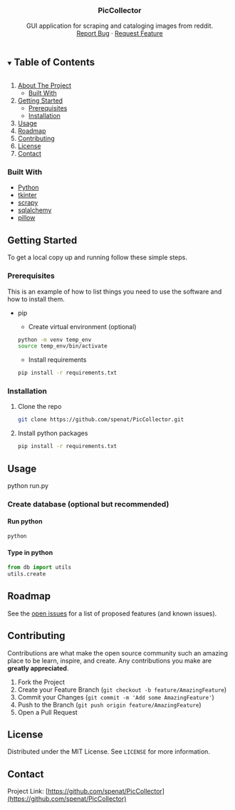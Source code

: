 
<br />
<p align="center">

  <h3 align="center">PicCollector</h3>

  <p align="center">
    GUI application for scraping and cataloging images from reddit.
    <br />
    <a href="https://github.com/spenat/PicCollector/issues">Report Bug</a>
    ·
    <a href="https://github.com/spenat/PicCollector/issues">Request Feature</a>
  </p>
</p>



<!-- TABLE OF CONTENTS -->
<details open="open">
  <summary><h2 style="display: inline-block">Table of Contents</h2></summary>
  <ol>
    <li>
      <a href="#about-the-project">About The Project</a>
      <ul>
        <li><a href="#built-with">Built With</a></li>
      </ul>
    </li>
    <li>
      <a href="#getting-started">Getting Started</a>
      <ul>
        <li><a href="#prerequisites">Prerequisites</a></li>
        <li><a href="#installation">Installation</a></li>
      </ul>
    </li>
    <li><a href="#usage">Usage</a></li>
    <li><a href="#roadmap">Roadmap</a></li>
    <li><a href="#contributing">Contributing</a></li>
    <li><a href="#license">License</a></li>
    <li><a href="#contact">Contact</a></li>
  </ol>
</details>


### Built With

* [Python](https://www.python.org/)
* [tkinter](https://docs.python.org/3/library/tkinter.html)
* [scrapy](https://scrapy.org/)
* [sqlalchemy](https://www.sqlalchemy.org/)
* [pillow](https://python-pillow.org/)



<!-- GETTING STARTED -->
## Getting Started

To get a local copy up and running follow these simple steps.

### Prerequisites

This is an example of how to list things you need to use the software and how to install them.

* pip
  * Create virtual environment (optional)
  ```sh
  python -m venv temp_env
  source temp_env/bin/activate
  ```

  * Install requirements
  ```sh
  pip install -r requirements.txt
  ```

### Installation

1. Clone the repo
   ```sh
   git clone https://github.com/spenat/PicCollector.git
   ```
2. Install python packages
   ```sh
   pip install -r requirements.txt
   ```



## Usage

python run.py


### Create database (optional but recommended)

#### Run python

   ```sh
   python
   ```

#### Type in python

   ```python
   from db import utils
   utils.create
   ```

## Roadmap

See the [open issues](https://github.com/spenat/PicCollector/issues) for a list of proposed features (and known issues).



<!-- CONTRIBUTING -->
## Contributing

Contributions are what make the open source community such an amazing place to be learn, inspire, and create. Any contributions you make are **greatly appreciated**.

1. Fork the Project
2. Create your Feature Branch (`git checkout -b feature/AmazingFeature`)
3. Commit your Changes (`git commit -m 'Add some AmazingFeature'`)
4. Push to the Branch (`git push origin feature/AmazingFeature`)
5. Open a Pull Request



<!-- LICENSE -->
## License

Distributed under the MIT License. See `LICENSE` for more information.


## Contact

Project Link: [https://github.com/spenat/PicCollector](https://github.com/spenat/PicCollector)



[contributors-shield]: https://img.shields.io/github/contributors/spenat/repo.svg?style=for-the-badge
[contributors-url]: https://github.com/spenat/repo/graphs/contributors
[forks-shield]: https://img.shields.io/github/forks/spenat/repo.svg?style=for-the-badge
[forks-url]: https://github.com/spenat/repo/network/members
[stars-shield]: https://img.shields.io/github/stars/spenat/repo.svg?style=for-the-badge
[stars-url]: https://github.com/spenat/repo/stargazers
[issues-shield]: https://img.shields.io/github/issues/spenat/repo.svg?style=for-the-badge
[issues-url]: https://github.com/spenat/repo/issues
[license-shield]: https://img.shields.io/github/license/spenat/repo.svg?style=for-the-badge
[license-url]: https://github.com/spenat/repo/blob/master/LICENSE.txt
[linkedin-shield]: https://img.shields.io/badge/-LinkedIn-black.svg?style=for-the-badge&logo=linkedin&colorB=555
